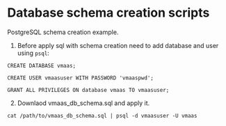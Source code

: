 # Database schema creation scripts

PostgreSQL schema creation example.

1. Before apply sql with schema creation need to add database and user using `psql`:

```CREATE DATABASE vmaas;```

```CREATE USER vmaasuser WITH PASSWORD 'vmaaspwd';```

```GRANT ALL PRIVILEGES ON database vmaas TO vmaasuser;```

2. Downlaod vmaas_db_schema.sql and apply it.

```cat /path/to/vmaas_db_schema.sql | psql -d vmaasuser -U vmaas```
